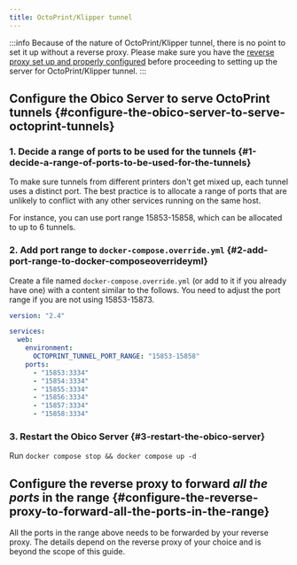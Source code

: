 ```yaml
---
title: OctoPrint/Klipper tunnel
---
```


:::info
Because of the nature of OctoPrint/Klipper tunnel, there is no point to set it up without a reverse proxy. Please make sure you have the [reverse proxy set up and properly configured](./advanced/reverse-proxy.md) before proceeding to setting up the server for OctoPrint/Klipper tunnel.
:::

## Configure the Obico Server to serve OctoPrint tunnels {#configure-the-obico-server-to-serve-octoprint-tunnels}

### 1. Decide a range of ports to be used for the tunnels {#1-decide-a-range-of-ports-to-be-used-for-the-tunnels}

To make sure tunnels from different printers don't get mixed up, each tunnel uses a distinct port. The best practice is to allocate a range of ports that are unlikely to conflict with any other services running on the same host.

For instance, you can use port range 15853-15858, which can be allocated to up to 6 tunnels.

### 2. Add port range to `docker-compose.override.yml` {#2-add-port-range-to-docker-composeoverrideyml}

Create a file named `docker-compose.override.yml` (or add to it if you already have one) with a content similar to the follows. You need to adjust the port range if you are not using 15853-15873.

```yaml
version: "2.4"

services:
  web:
    environment:
      OCTOPRINT_TUNNEL_PORT_RANGE: "15853-15858"
    ports:
      - "15853:3334"
      - "15854:3334"
      - "15855:3334"
      - "15856:3334"
      - "15857:3334"
      - "15858:3334"
```

### 3. Restart the Obico Server {#3-restart-the-obico-server}

Run `docker compose stop && docker compose up -d`

## Configure the reverse proxy to forward _all the ports_ in the range {#configure-the-reverse-proxy-to-forward-all-the-ports-in-the-range}

All the ports in the range above needs to be forwarded by your reverse proxy. The details depend on the reverse proxy of your choice and is beyond the scope of this guide.
